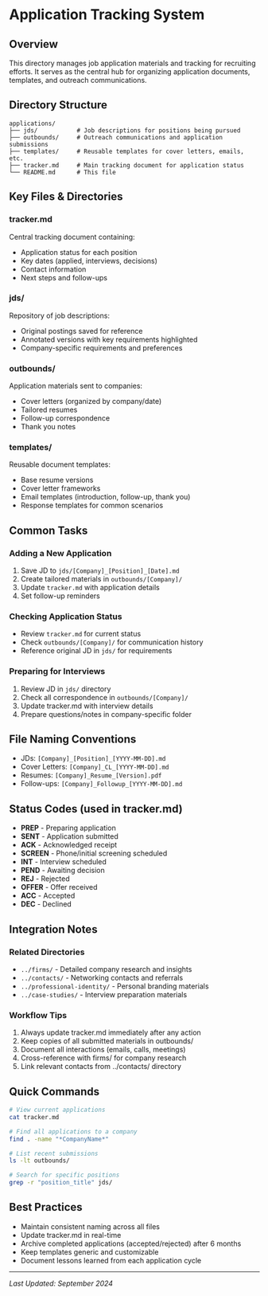 # Application Tracking System

## Overview
This directory manages job application materials and tracking for recruiting efforts. It serves as the central hub for organizing application documents, templates, and outreach communications.

## Directory Structure

```
applications/
├── jds/           # Job descriptions for positions being pursued
├── outbounds/     # Outreach communications and application submissions
├── templates/     # Reusable templates for cover letters, emails, etc.
├── tracker.md     # Main tracking document for application status
└── README.md      # This file
```

## Key Files & Directories

### tracker.md
Central tracking document containing:
- Application status for each position
- Key dates (applied, interviews, decisions)
- Contact information
- Next steps and follow-ups

### jds/
Repository of job descriptions:
- Original postings saved for reference
- Annotated versions with key requirements highlighted
- Company-specific requirements and preferences

### outbounds/
Application materials sent to companies:
- Cover letters (organized by company/date)
- Tailored resumes
- Follow-up correspondence
- Thank you notes

### templates/
Reusable document templates:
- Base resume versions
- Cover letter frameworks
- Email templates (introduction, follow-up, thank you)
- Response templates for common scenarios

## Common Tasks

### Adding a New Application
1. Save JD to `jds/[Company]_[Position]_[Date].md`
2. Create tailored materials in `outbounds/[Company]/`
3. Update `tracker.md` with application details
4. Set follow-up reminders

### Checking Application Status
- Review `tracker.md` for current status
- Check `outbounds/[Company]/` for communication history
- Reference original JD in `jds/` for requirements

### Preparing for Interviews
1. Review JD in `jds/` directory
2. Check all correspondence in `outbounds/[Company]/`
3. Update tracker.md with interview details
4. Prepare questions/notes in company-specific folder

## File Naming Conventions

- JDs: `[Company]_[Position]_[YYYY-MM-DD].md`
- Cover Letters: `[Company]_CL_[YYYY-MM-DD].md`
- Resumes: `[Company]_Resume_[Version].pdf`
- Follow-ups: `[Company]_Followup_[YYYY-MM-DD].md`

## Status Codes (used in tracker.md)
- **PREP** - Preparing application
- **SENT** - Application submitted
- **ACK** - Acknowledged receipt
- **SCREEN** - Phone/initial screening scheduled
- **INT** - Interview scheduled
- **PEND** - Awaiting decision
- **REJ** - Rejected
- **OFFER** - Offer received
- **ACC** - Accepted
- **DEC** - Declined

## Integration Notes

### Related Directories
- `../firms/` - Detailed company research and insights
- `../contacts/` - Networking contacts and referrals
- `../professional-identity/` - Personal branding materials
- `../case-studies/` - Interview preparation materials

### Workflow Tips
1. Always update tracker.md immediately after any action
2. Keep copies of all submitted materials in outbounds/
3. Document all interactions (emails, calls, meetings)
4. Cross-reference with firms/ for company research
5. Link relevant contacts from ../contacts/ directory

## Quick Commands

```bash
# View current applications
cat tracker.md

# Find all applications to a company
find . -name "*CompanyName*"

# List recent submissions
ls -lt outbounds/

# Search for specific positions
grep -r "position_title" jds/
```

## Best Practices
- Maintain consistent naming across all files
- Update tracker.md in real-time
- Archive completed applications (accepted/rejected) after 6 months
- Keep templates generic and customizable
- Document lessons learned from each application cycle

---
*Last Updated: September 2024*
